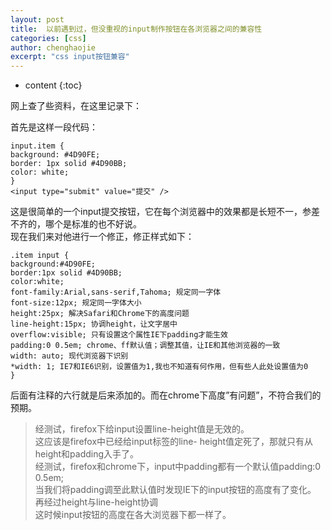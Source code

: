 ```yaml
---
layout: post
title:  以前遇到过，但没重视的input制作按钮在各浏览器之间的兼容性
categories: [css]
author: chenghaojie
excerpt: "css input按钮兼容"
---
```



* content
{:toc}


网上查了些资料，在这里记录下：

首先是这样一段代码：

    input.item {
    background: #4D90FE;
    border: 1px solid #4D90BB;
    color: white;
    }
    <input type="submit" value="提交" />
这是很简单的一个input提交按钮，它在每个浏览器中的效果都是长短不一，参差不齐的，哪个是标准的也不好说。</br>
现在我们来对他进行一个修正，修正样式如下：

    .item input {
    background:#4D90FE;
    border:1px solid #4D90BB;
    color:white;
    font-family:Arial,sans-serif,Tahoma; 规定同一字体
    font-size:12px; 规定同一字体大小
    height:25px; 解决Safari和Chrome下的高度问题
    line-height:15px; 协调height，让文字居中
    overflow:visible; 只有设置这个属性IE下padding才能生效
    padding:0 0.5em; chrome、ff默认值；调整其值，让IE和其他浏览器的一致
    width: auto; 现代浏览器下识别
    *width: 1; IE7和IE6识别，设置值为1,我也不知道有何作用，但有些人此处设置值为0
    }
后面有注释的六行就是后来添加的。而在chrome下高度”有问题”，不符合我们的预期。

>经测试，firefox下给input设置line-height值是无效的。</br>
这应该是firefox中已经给input标签的line- height值定死了，那就只有从height和padding入手了。</br>
经测试，firefox和chrome下，input中padding都有一个默认值padding:0 0.5em;</br>
当我们将padding调至此默认值时发现IE下的input按钮的高度有了变化。</br>
再经过height与line-height协调</br>
这时候input按钮的高度在各大浏览器下都一样了。</br>